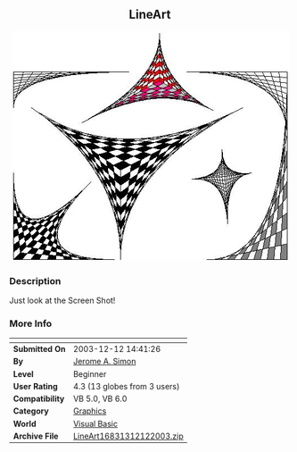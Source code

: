 ﻿<div align="center">

## LineArt

<img src="PIC20031212175445485.jpg">
</div>

### Description

Just look at the Screen Shot!
 
### More Info
 


<span>             |<span>
---                |---
**Submitted On**   |2003-12-12 14:41:26
**By**             |[Jerome A\. Simon](https://github.com/Planet-Source-Code/PSCIndex/blob/master/ByAuthor/jerome-a-simon.md)
**Level**          |Beginner
**User Rating**    |4.3 (13 globes from 3 users)
**Compatibility**  |VB 5\.0, VB 6\.0
**Category**       |[Graphics](https://github.com/Planet-Source-Code/PSCIndex/blob/master/ByCategory/graphics__1-46.md)
**World**          |[Visual Basic](https://github.com/Planet-Source-Code/PSCIndex/blob/master/ByWorld/visual-basic.md)
**Archive File**   |[LineArt16831312122003\.zip](https://github.com/Planet-Source-Code/jerome-a-simon-lineart__1-50426/archive/master.zip)








